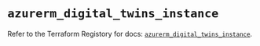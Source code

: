 # `azurerm_digital_twins_instance`

Refer to the Terraform Registory for docs: [`azurerm_digital_twins_instance`](https://www.terraform.io/docs/providers/azurerm/r/digital_twins_instance).
